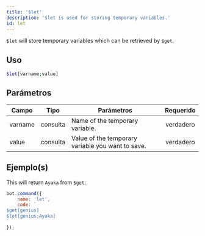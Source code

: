 ```yaml
---
title: '$let'
description: '$let is used for storing temporary variables.'
id: let
---
```


`$let` will store temporary variables which can be retrieved by `$get`.

## Uso

```php
$let[varname;value]
```

## Parámetros

| Campo   | Tipo     | Parámetros                                        | Requerido |
| ------- | -------- | ------------------------------------------------- |:---------:|
| varname | consulta | Name of the temporary variable.                   | verdadero |
| value   | consulta | Value of the temporary variable you want to save. | verdadero |

## Ejemplo(s)

This will return `Ayaka` from `$get`:

```javascript
bot.command({
    name: 'let',
    code: `
$get[genius]
$let[genius;Ayaka]
`
});
```
